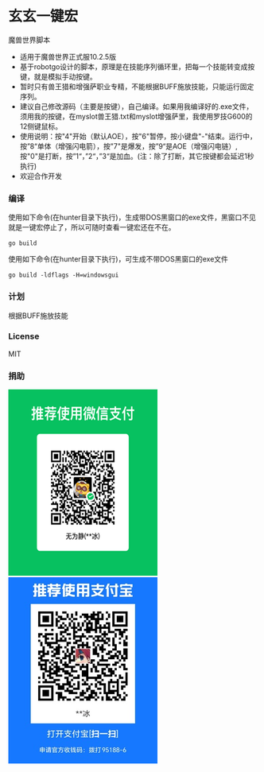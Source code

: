 # 玄玄一键宏
魔兽世界脚本
- 适用于魔兽世界正式服10.2.5版
- 基于robotgo设计的脚本，原理是在技能序列循环里，把每一个技能转变成按键，就是模拟手动按键。
- 暂时只有兽王猎和增强萨职业专精，不能根据BUFF施放技能，只能运行固定序列。
- 建议自己修改源码（主要是按键），自己编译。如果用我编译好的.exe文件，须用我的按键，在myslot兽王猎.txt和myslot增强萨里，我使用罗技G600的12侧键鼠标。
- 使用说明：按"4"开始（默认AOE），按"6"暂停，按小键盘"-"结束。运行中，按”8“单体（增强闪电箭），按"7"是爆发，按”9“是AOE（增强闪电链）,按"0"是打断，按”1“，”2“，”3“是加血。(注：除了打断，其它按键都会延迟1秒执行)
- 欢迎合作开发

### 编译
使用如下命令(在hunter目录下执行)，生成带DOS黑窗口的exe文件，黑窗口不见就是一键宏停止了，所以可随时查看一键宏还在不在。
```
go build 
```
使用如下命令(在hunter目录下执行)，可生成不带DOS黑窗口的exe文件
```
go build -ldflags -H=windowsgui
```

### 计划
根据BUFF施放技能

### License
MIT

### 捐助
![](https://github.com/iamiceice/xuanxuan/blob/main/donate/mm.png)
![](https://github.com/iamiceice/xuanxuan/blob/main/donate/22.jpg)
